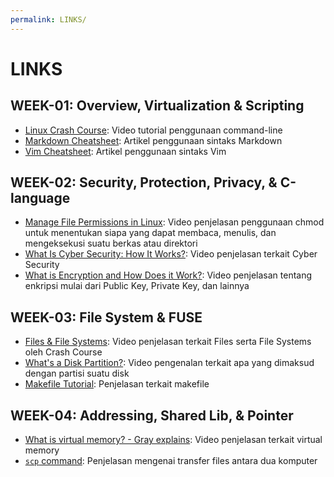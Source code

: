 ```yaml
---
permalink: LINKS/
---
```

# LINKS

## WEEK-01: Overview, Virtualization & Scripting
* [Linux Crash Course](https://youtu.be/DLeATFgGM-A?si=H9MyI6jU5_xhYu7H): Video tutorial penggunaan command-line
* [Markdown Cheatsheet](https://github.com/adam-p/markdown-here/wiki/Markdown-Cheatsheet): Artikel penggunaan sintaks Markdown
* [Vim Cheatsheet](https://vim.rtorr.com/): Artikel penggunaan sintaks Vim

## WEEK-02: Security, Protection, Privacy, & C-language
* [Manage File Permissions in Linux](https://youtu.be/ngJG6Ix5FR4): Video penjelasan penggunaan chmod untuk menentukan siapa yang dapat membaca, menulis, dan mengeksekusi suatu berkas atau direktori
* [What Is Cyber Security: How It Works?](https://youtu.be/inWWhr5tnEA): Video penjelasan terkait Cyber Security
* [What is Encryption and How Does it Work?](https://youtu.be/r4HQ8Bp-pfw?si=ax1qGz1q80qqXAYa): Video penjelasan tentang enkripsi mulai dari Public Key, Private Key, dan lainnya

## WEEK-03: File System & FUSE
* [Files & File Systems](https://www.youtube.com/watch?v=KN8YgJnShPM): Video penjelasan terkait Files serta File Systems oleh Crash Course
* [What's a Disk Partition?](https://www.youtube.com/watch?v=udDkSdKLFGk&ab_channel=AskLeo!): Video pengenalan terkait apa yang dimaksud dengan partisi suatu disk 
* [Makefile Tutorial](https://makefiletutorial.com/): Penjelasan terkait makefile

## WEEK-04: Addressing, Shared Lib, & Pointer
* [What is virtual memory? - Gray explains](https://www.youtube.com/watch?v=2quKyPnUShQ): Video penjelasan terkait virtual memory
* [`scp` command](https://youtu.be/fmMg6cyww14?feature=shared): Penjelasan mengenai transfer files antara dua komputer

